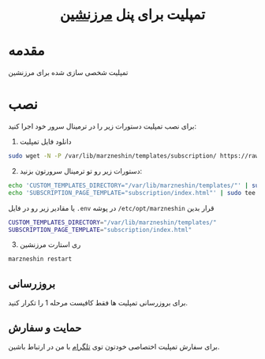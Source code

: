 <h1 align="center"/>تمپلیت برای پنل  <a href="https://github.com/marzneshin/marzneshin">مرزنشین</a></h1>

# مقدمه
 تمپلیت شخصی سازی شده برای مرزنشین


# نصب
برای نصب تمپلیت دستورات زیر را در ترمینال سرور خود اجرا کنید:
1. دانلود فایل تمپلیت
```sh
sudo wget -N -P /var/lib/marzneshin/templates/subscription/ https://raw.githubusercontent.com/MatinDehghanian/marzneshin-template-6/master/subscription/index.html
```
2. دستورات زیر رو تو ترمینال سرورتون بزنید:
```sh
echo 'CUSTOM_TEMPLATES_DIRECTORY="/var/lib/marzneshin/templates/"' | sudo tee -a /etc/opt/marzneshin/.env
echo 'SUBSCRIPTION_PAGE_TEMPLATE="subscription/index.html"' | sudo tee -a /etc/opt/marzneshin/.env
```
یا مقادیر زیر رو در فایل `.env` در پوشه `/etc/opt/marzneshin` قرار بدین
```sh
CUSTOM_TEMPLATES_DIRECTORY="/var/lib/marzneshin/templates/"
SUBSCRIPTION_PAGE_TEMPLATE="subscription/index.html"
```

3. ری استارت مرزنشین
```sh
marzneshin restart
```

## بروزرسانی
برای بروزرسانی تمپلیت ها فقط کافیست مرحله 1 را تکرار کنید.


## حمایت و سفارش
برای سفارش تمپلیت اختصاصی خودتون توی <a href="https://t.me/Mqtin">تلگرام</a> با من در ارتباط باشین.
